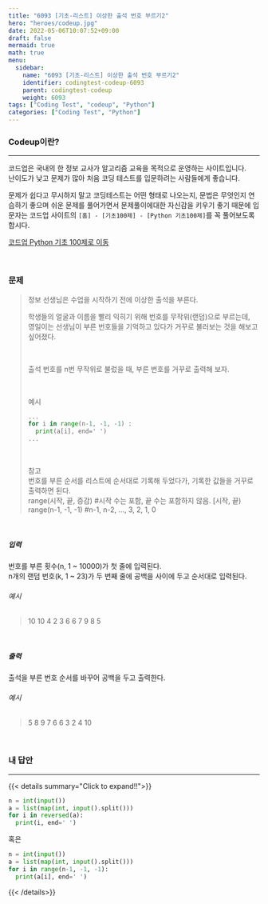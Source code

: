 ```yaml
---
title: "6093 [기초-리스트] 이상한 출석 번호 부르기2"
hero: "heroes/codeup.jpg"
date: 2022-05-06T10:07:52+09:00
draft: false
mermaid: true
math: true
menu:
  sidebar:
    name: "6093 [기초-리스트] 이상한 출석 번호 부르기2"
    identifier: codingtest-codeup-6093
    parent: codingtest-codeup
    weight: 6093
tags: ["Coding Test", "codeup", "Python"]
categories: ["Coding Test", "Python"]
---
```


### Codeup이란?
---
코드업은 국내의 한 정보 교사가 알고리즘 교육을 목적으로 운영하는 사이트입니다.\
난이도가 낮고 문제가 많아 처음 코딩 테스트를 입문하려는 사람들에게 좋습니다.

문제가 쉽다고 무시하지 말고 코딩테스트는 어떤 형태로 나오는지, 문법은 무엇인지 연습하기 좋으며 쉬운 문제를 풀어가면서 문제풀이에대한 자신감을 키우기 좋기 때문에 입문자는 코드업 사이트의 `[홈] - [기초100제] - [Python 기초100제]`를 꼭 풀어보도록 합시다.

[코드업 Python 기초 100제로 이동](https://codeup.kr/problemsetsol.php?psid=33)


&nbsp;

### 문제
> 정보 선생님은 수업을 시작하기 전에 이상한 출석을 부른다.
> 
> 학생들의 얼굴과 이름을 빨리 익히기 위해 번호를 무작위(랜덤)으로 부르는데,\
> 영일이는 선생님이 부른 번호들을 기억하고 있다가 거꾸로 불러보는 것을 해보고 싶어졌다.
> 
> &nbsp;
> 
> 출석 번호를 n번 무작위로 불렀을 때, 부른 번호를 거꾸로 출력해 보자.
> 
> &nbsp;
> 
> 예시
> ```python
> ...
> for i in range(n-1, -1, -1) :
>   print(a[i], end=' ')
> ...
> ```
>
> &nbsp;
> 
> 참고\
> 번호를 부른 순서를 리스트에 순서대로 기록해 두었다가, 기록한 값들을 거꾸로 출력하면 된다.\
> range(시작, 끝, 증감) #시작 수는 포함, 끝 수는 포함하지 않음. [시작, 끝)\
> range(n-1, -1, -1) #n-1, n-2, ..., 3, 2, 1, 0

&nbsp;

##### 입력
번호를 부른 횟수(n, 1 ~ 10000)가 첫 줄에 입력된다.\
n개의 랜덤 번호(k, 1 ~ 23)가 두 번째 줄에 공백을 사이에 두고 순서대로 입력된다.
###### 예시
> 10
> 10 4 2 3 6 6 7 9 8 5

&nbsp;

##### 출력
출석을 부른 번호 순서를 바꾸어 공백을 두고 출력한다.
###### 예시
> 5 8 9 7 6 6 3 2 4 10

&nbsp;

### 내 답안
---
{{< details summary="Click to expand!!">}}
```python
n = int(input())
a = list(map(int, input().split()))
for i in reversed(a):
  print(i, end=' ')
```
혹은
```python
n = int(input())
a = list(map(int, input().split()))
for i in range(n-1, -1, -1):
  print(a[i], end=' ')
```
{{< /details>}}
